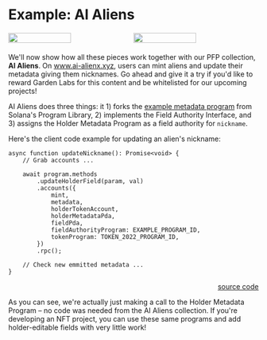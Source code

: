 # Example: AI Aliens

<div style="margin-top: 20px; margin-bottom: 20px;">
    <div style="display: flex;">
        <img src="/13.png" width="50%" />
        <img src="/4.png" width="50%" />
    </div>
</div>

We'll now show how all these pieces work together with our PFP collection, **AI Aliens**. On <a href="https://www.ai-aliens.xyz/" target="blank">www.ai-alienx.xyz</a>, users can mint aliens and update their metadata giving them nicknames. Go ahead and give it a try if you'd like to reward Garden Labs for this content and be whitelisted for our upcoming projects!

AI Aliens does three things: it 1) forks the <a href="https://github.com/solana-labs/solana-program-library/tree/master/token-metadata/example" target="blank">example metadata program</a> from Solana's Program Library, 2) implements the Field Authority Interface, and 3) assigns the Holder Metadata Program as a field authority for `nickname`.

Here's the client code example for updating an alien's nickname:

```
async function updateNickname(): Promise<void> {
    // Grab accounts ...

    await program.methods
        .updateHolderField(param, val)
        .accounts({
            mint,
            metadata,
            holderTokenAccount,
            holderMetadataPda,
            fieldPda,
            fieldAuthorityProgram: EXAMPLE_PROGRAM_ID,
            tokenProgram: TOKEN_2022_PROGRAM_ID,
        })
        .rpc();

    // Check new emmitted metadata ...
}
```

<div style="text-align: right">
    <a href="https://github.com/garden-labs/holder-metadata/blob/main/tests/ai-aliens.ts" target="blank">source code</a>
</div>

As you can see, we're actually just making a call to the Holder Metadata Program – no code was needed from the AI Aliens collection. If you're developing an NFT project, you can use these same programs and add holder-editable fields with very little work!
